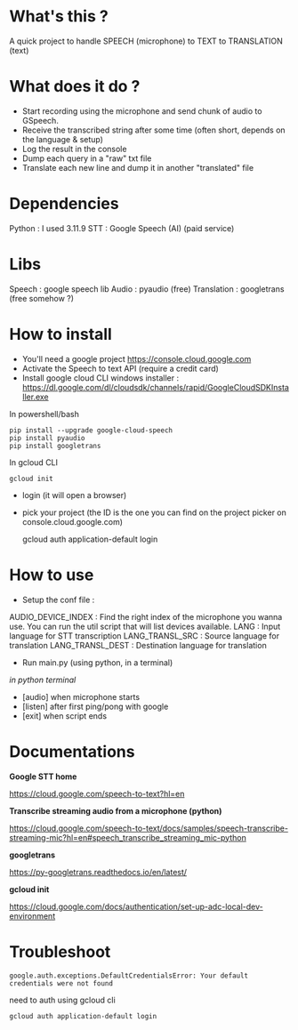 # What's this ?

A quick project to handle SPEECH (microphone) to TEXT to TRANSLATION (text)

# What does it do ?

- Start recording using the microphone and send chunk of audio to GSpeech.
- Receive the transcribed string after some time (often short, depends on the language & setup)
- Log the result in the console
- Dump each query in a "raw" txt file
- Translate each new line and dump it in another "translated" file

# Dependencies

Python 			: I used 3.11.9
STT 			: Google Speech (AI)	(paid service)

# Libs

Speech					: google speech lib
Audio					: pyaudio				(free)
Translation 			: googletrans 			(free somehow ?)

# How to install

- You'll need a google project https://console.cloud.google.com
- Activate the Speech to text API (require a credit card)
- Install google cloud CLI
	windows installer : https://dl.google.com/dl/cloudsdk/channels/rapid/GoogleCloudSDKInstaller.exe

In powershell/bash

	pip install --upgrade google-cloud-speech
	pip install pyaudio
	pip install googletrans

In gcloud CLI

	gcloud init

- login (it will open a browser)
- pick your project (the ID is the one you can find on the project picker on console.cloud.google.com)

	gcloud auth application-default login

# How to use

- Setup the conf file :

AUDIO_DEVICE_INDEX 	: Find the right index of the microphone you wanna use. You can run the util script that will list devices available.
LANG 				: Input language for STT transcription
LANG_TRANSL_SRC 	: Source language for translation
LANG_TRANSL_DEST 	: Destination language for translation

- Run main.py (using python, in a terminal)

*in python terminal*

- [audio] when microphone starts
- [listen] after first ping/pong with google
- [exit] when script ends

# Documentations 

**Google STT home**

https://cloud.google.com/speech-to-text?hl=en

**Transcribe streaming audio from a microphone (python)**

https://cloud.google.com/speech-to-text/docs/samples/speech-transcribe-streaming-mic?hl=en#speech_transcribe_streaming_mic-python

**googletrans**

https://py-googletrans.readthedocs.io/en/latest/

**gcloud init**

https://cloud.google.com/docs/authentication/set-up-adc-local-dev-environment


# Troubleshoot

	google.auth.exceptions.DefaultCredentialsError: Your default credentials were not found

need to auth using gcloud cli

	gcloud auth application-default login
